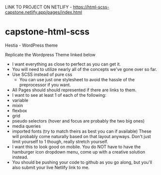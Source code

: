 
LINK TO PROJECT ON NETLIFY - https://html-scss-capstone.netlify.app/pages/index.html



# capstone-html-scss
Hestia - WordPress theme




Replicate the Wordpress Theme linked below
- I want everything as close to perfect as you can get it.
- You will need to utilize nearly all of the concepts we've gone over so far.
- Use SCSS instead of pure css
  - You can use just one stylesheet to avoid the hassle of the preprocessor if you want.
- All Pages should should represented if there are links to them.
- I want to see at least 1 of each of the following:
 - variable
 - mixin
 - flexbox
 - grid
 - pseudo selectors (hover and focus are probably the two big ones)
 - media queries
 - imported fonts (try to match theirs as best you can if available)
These will probably come naturally based on that layout anyways. Don't just limit yourself to 1 though, really stretch yourself.
- I want this to look good on mobile. You do NOT have to have the hamburger icon dropdown menu, come up with a creative solution instead.
- You should be pushing your code to github as you go along, but you'll also submit your live Netlify link to me.
